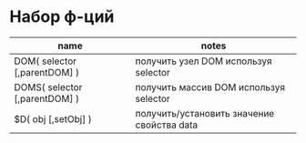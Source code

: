# Набор ф-ций 
|name|notes|
|-----|-----|
|DOM( selector [,parentDOM] )| получить узел DOM используя selector |
|DOMS( selector [,parentDOM] )| получить массив DOM используя selector|
|$D( obj [,setObj] )| получить/установить значение свойства data|
